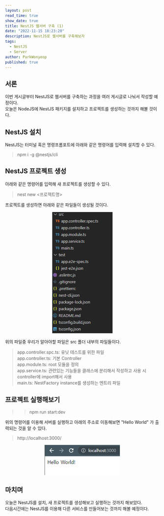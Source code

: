 ```yaml
---
layout: post
read_time: true
show_date: true
title: NestJS 웹서버 구축 (1)
date: "2022-11-15 18:23:20"
description: NestJS로 웹서버를 구축해보자
tags:
  - NestJS
  - Server
author: ParkWonyeop
published: true
---
```


## 서론

이번 게시글부터 NestJS로 웹서버를 구축하는 과정을 여러 게시글로 나눠서 작성할 예정이다.  
오늘은 NodeJS에 NestJS 패키지를 설치하고 프로젝트를 생성하는 것까지 해볼 것이다.

## NestJS 설치

NestJS는 터미널 혹은 명령프롬포트에 아래와 같은 명령어를 입력해 설치할 수 있다.

> npm i -g @nestjs/cli

## NestJS 프로젝트 생성

아래와 같은 명령어를 입력해 새 프로젝트를 생성할 수 있다.

> nest new <프로젝트명>

프로젝트를 생성하면 아래와 같은 파일들이 생성될 것이다.

<center><img src="../assets/img/posts/20221115/img1.png"></center>

위의 파일중 우리가 알아야할 파일은 src 폴더 내부의 파일들이다.

> app.controller.spc.ts: 유닛 테스트를 위한 파일  
> app.controller.ts: 기본 Controller  
> app.module.ts: root 모듈을 정의  
> app.service.ts: 관련있는 기능들을 클래스에 분리해서 작성하고 사용 시 controller에 import해서 사용  
> main.ts: NestFactory instance를 생성하는 엔트리 파일

## 프로젝트 실행해보기

> > npm run start:dev

위의 명령어를 이용해 서버를 실행하고 아래의 주소로 이동해보면 "Hello World" 가 출력되는 것을 알 수 있다.

> http://localhost:3000/

<center><img src="../assets/img/posts/20221115/img2.png"></center>

## 마치며

오늘은 NestJS를 설치, 새 프로젝트를 생성해보고 실행하는 것까지 해보았다.  
다음시간에는 NestJS를 이용해 다른 서비스를 만들어보는 것까지 해볼 예정이다.
